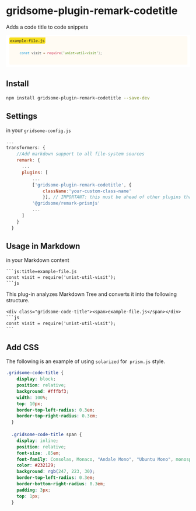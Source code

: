 # gridsome-plugin-remark-codetitle
 Adds a code title to code snippets

 ![example](https://github.com/DavidCouronne/gridsome-plugin-remark-codetitle/blob/master/snapshot.png?raw=true)

## Install

```bash
npm install gridsome-plugin-remark-codetitle --save-dev
```

## Settings

in your `gridsome-config.js`

```js
...
transformers: {
    //Add markdown support to all file-system sources
    remark: {
      ...
      plugins: [
          ...
          ['gridsome-plugin-remark-codetitle', {
              className:'your-custom-class-name'
              }], // IMPORTANT: this must be ahead of other plugins that use code blocks
          '@gridsome/remark-prismjs'
          ...
      ]
    }
  }
```


## Usage in Markdown

in your Markdown content

``````
```js:title=example-file.js
const visit = require('unist-util-visit');
```js
``````

This plug-in analyzes Markdown Tree and converts it into the following structure.

``````
<div class="gridsome-code-title"><span>example-file.js</span></div>
```js
const visit = require('unist-util-visit');
```
``````

## Add CSS


The following is an example of using `solarized` for` prism.js` style.


```css
.gridsome-code-title {
    display: block;
    position: relative;
    background: #fffbf3;
    width: 100%;
    top: 10px;
    border-top-left-radius: 0.3em;
    border-top-right-radius: 0.3em;
  }
  
  .gridsome-code-title span {
    display: inline;
    position: relative;
    font-size: .85em;
    font-family: Consolas, Monaco, "Andale Mono", "Ubuntu Mono", monospace;
    color: #232129;
    background: rgb(247, 223, 30);
    border-top-left-radius: 0.3em;
    border-bottom-right-radius: 0.3em;
    padding: 3px;
    top: 1px;
  }
```
